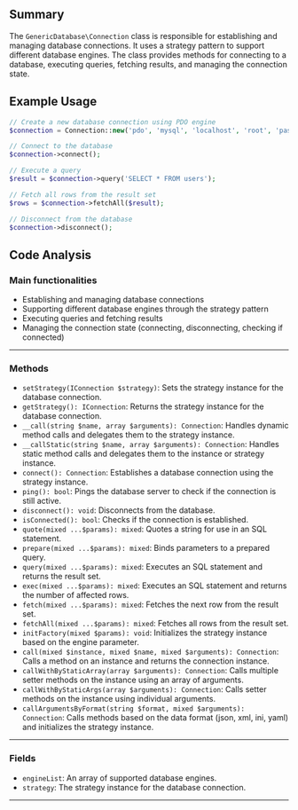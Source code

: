 ## Summary
The `GenericDatabase\Connection` class is responsible for establishing and managing database connections. It uses a strategy pattern to support different database engines. The class provides methods for connecting to a database, executing queries, fetching results, and managing the connection state.

## Example Usage
```php
// Create a new database connection using PDO engine
$connection = Connection::new('pdo', 'mysql', 'localhost', 'root', 'password');

// Connect to the database
$connection->connect();

// Execute a query
$result = $connection->query('SELECT * FROM users');

// Fetch all rows from the result set
$rows = $connection->fetchAll($result);

// Disconnect from the database
$connection->disconnect();
```

## Code Analysis
### Main functionalities
- Establishing and managing database connections
- Supporting different database engines through the strategy pattern
- Executing queries and fetching results
- Managing the connection state (connecting, disconnecting, checking if connected)
___
### Methods
- `setStrategy(IConnection $strategy)`: Sets the strategy instance for the database connection.
- `getStrategy(): IConnection`: Returns the strategy instance for the database connection.
- `__call(string $name, array $arguments): Connection`: Handles dynamic method calls and delegates them to the strategy instance.
- `__callStatic(string $name, array $arguments): Connection`: Handles static method calls and delegates them to the instance or strategy instance.
- `connect(): Connection`: Establishes a database connection using the strategy instance.
- `ping(): bool`: Pings the database server to check if the connection is still active.
- `disconnect(): void`: Disconnects from the database.
- `isConnected(): bool`: Checks if the connection is established.
- `quote(mixed ...$params): mixed`: Quotes a string for use in an SQL statement.
- `prepare(mixed ...$params): mixed`: Binds parameters to a prepared query.
- `query(mixed ...$params): mixed`: Executes an SQL statement and returns the result set.
- `exec(mixed ...$params): mixed`: Executes an SQL statement and returns the number of affected rows.
- `fetch(mixed ...$params): mixed`: Fetches the next row from the result set.
- `fetchAll(mixed ...$params): mixed`: Fetches all rows from the result set.
- `initFactory(mixed $params): void`: Initializes the strategy instance based on the engine parameter.
- `call(mixed $instance, mixed $name, mixed $arguments): Connection`: Calls a method on an instance and returns the connection instance.
- `callWithByStaticArray(array $arguments): Connection`: Calls multiple setter methods on the instance using an array of arguments.
- `callWithByStaticArgs(array $arguments): Connection`: Calls setter methods on the instance using individual arguments.
- `callArgumentsByFormat(string $format, mixed $arguments): Connection`: Calls methods based on the data format (json, xml, ini, yaml) and initializes the strategy instance.
___
### Fields
- `engineList`: An array of supported database engines.
- `strategy`: The strategy instance for the database connection.
___
